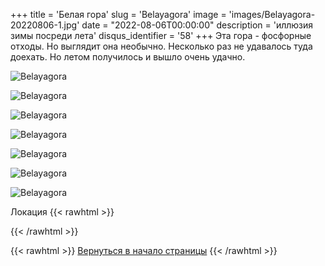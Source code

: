 +++
title = 'Белая гора'
slug = 'Belayagora'
image = 'images/Belayagora-20220806-1.jpg'
date = "2022-08-06T00:00:00"
description = 'иллюзия зимы посреди лета'
disqus_identifier = '58'
+++
Эта гора - фосфорные отходы.
Но выглядит она необычно.
Несколько раз не удавалось туда доехать.
Но летом получилось и вышло очень удачно.

![Belayagora](/images/Belayagora-20220806-2.jpg)

![Belayagora](/images/Belayagora-20220806-3.jpg)

![Belayagora](/images/Belayagora-20220806-4.jpg)

![Belayagora](/images/Belayagora-20220806-6.jpg)

![Belayagora](/images/Belayagora-20220806-7.jpg)

![Belayagora](/images/Belayagora-20220806-8.jpg)

![Belayagora](/images/Belayagora-20220806-9.jpg)

Локация
{{< rawhtml >}}
<script type="text/javascript" charset="utf-8" async src="https://api-maps.yandex.ru/services/constructor/1.0/js/?um=constructor%3A988b63c3351fc2867f6dbd30461122a7cd7b18403d62971a11db68ccd6eea840&amp;width=500&amp;height=400&amp;lang=ru_RU&amp;scroll=true"></script>
{{< /rawhtml >}}

{{< rawhtml >}}
<a href="#">Вернуться в начало страницы</a>
{{< /rawhtml >}}